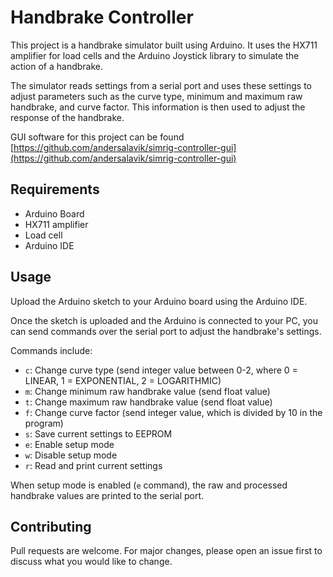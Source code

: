 # Handbrake Controller

This project is a handbrake simulator built using Arduino. It uses the HX711 amplifier for load cells and the Arduino Joystick library to simulate the action of a handbrake. 

The simulator reads settings from a serial port and uses these settings to adjust parameters such as the curve type, minimum and maximum raw handbrake, and curve factor. This information is then used to adjust the response of the handbrake.

GUI software for this project can be found [https://github.com/andersalavik/simrig-controller-gui](https://github.com/andersalavik/simrig-controller-gui)

## Requirements

- Arduino Board
- HX711 amplifier
- Load cell
- Arduino IDE

## Usage

Upload the Arduino sketch to your Arduino board using the Arduino IDE.

Once the sketch is uploaded and the Arduino is connected to your PC, you can send commands over the serial port to adjust the handbrake's settings. 

Commands include:

- `c`: Change curve type (send integer value between 0-2, where 0 = LINEAR, 1 = EXPONENTIAL, 2 = LOGARITHMIC)
- `m`: Change minimum raw handbrake value (send float value)
- `t`: Change maximum raw handbrake value (send float value)
- `f`: Change curve factor (send integer value, which is divided by 10 in the program)
- `s`: Save current settings to EEPROM
- `e`: Enable setup mode
- `w`: Disable setup mode
- `r`: Read and print current settings

When setup mode is enabled (`e` command), the raw and processed handbrake values are printed to the serial port.

## Contributing

Pull requests are welcome. For major changes, please open an issue first to discuss what you would like to change.
